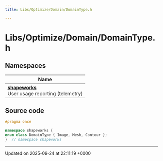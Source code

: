 ```yaml
---
title: Libs/Optimize/Domain/DomainType.h

---
```


# Libs/Optimize/Domain/DomainType.h



## Namespaces

| Name           |
| -------------- |
| **[shapeworks](../Namespaces/namespaceshapeworks.md)** <br>User usage reporting (telemetry)  |




## Source code

```cpp
#pragma once

namespace shapeworks {
enum class DomainType { Image, Mesh, Contour };
}  // namespace shapeworks
```


-------------------------------

Updated on 2025-09-24 at 22:11:19 +0000
